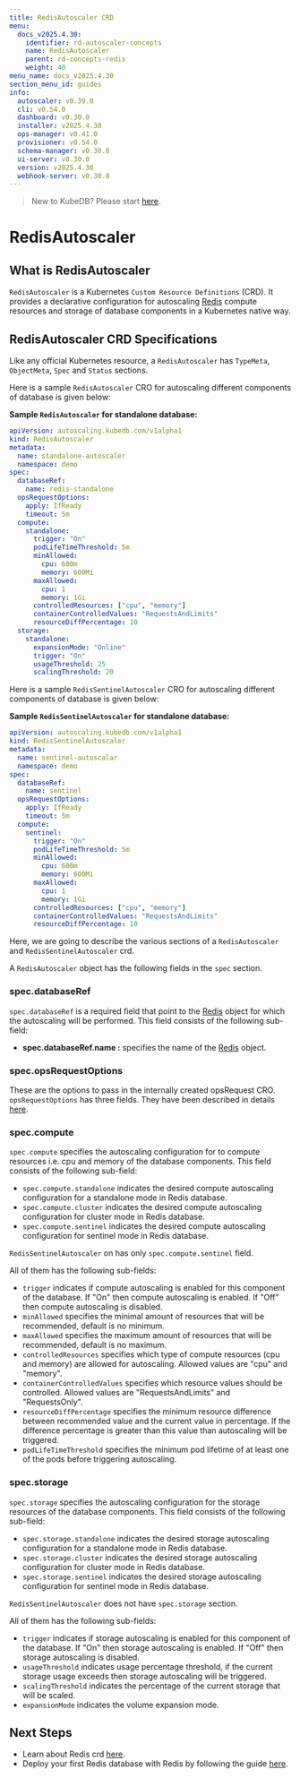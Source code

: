 ```yaml
---
title: RedisAutoscaler CRD
menu:
  docs_v2025.4.30:
    identifier: rd-autoscaler-concepts
    name: RedisAutoscaler
    parent: rd-concepts-redis
    weight: 40
menu_name: docs_v2025.4.30
section_menu_id: guides
info:
  autoscaler: v0.39.0
  cli: v0.54.0
  dashboard: v0.30.0
  installer: v2025.4.30
  ops-manager: v0.41.0
  provisioner: v0.54.0
  schema-manager: v0.30.0
  ui-server: v0.30.0
  version: v2025.4.30
  webhook-server: v0.30.0
---
```


> New to KubeDB? Please start [here](/docs/v2025.4.30/README).

# RedisAutoscaler

## What is RedisAutoscaler

`RedisAutoscaler` is a Kubernetes `Custom Resource Definitions` (CRD). It provides a declarative configuration for autoscaling [Redis](https://www.redis.io/) compute resources and storage of database components in a Kubernetes native way.

## RedisAutoscaler CRD Specifications

Like any official Kubernetes resource, a `RedisAutoscaler` has `TypeMeta`, `ObjectMeta`, `Spec` and `Status` sections.

Here is a sample `RedisAutoscaler` CRO for autoscaling different components of database is given below:

**Sample `RedisAutoscaler` for standalone database:**

```yaml
apiVersion: autoscaling.kubedb.com/v1alpha1
kind: RedisAutoscaler
metadata:
  name: standalone-autoscaler
  namespace: demo
spec:
  databaseRef:
    name: redis-standalone
  opsRequestOptions:
    apply: IfReady
    timeout: 5m
  compute:
    standalone: 
      trigger: "On"
      podLifeTimeThreshold: 5m
      minAllowed:
        cpu: 600m
        memory: 600Mi
      maxAllowed:
        cpu: 1
        memory: 1Gi
      controlledResources: ["cpu", "memory"]
      containerControlledValues: "RequestsAndLimits"
      resourceDiffPercentage: 10
  storage:
    standalone:
      expansionMode: "Online"
      trigger: "On"
      usageThreshold: 25
      scalingThreshold: 20
```

Here is a sample `RedisSentinelAutoscaler` CRO for autoscaling different components of database is given below:

**Sample `RedisSentinelAutoscaler` for standalone database:**
```yaml
apiVersion: autoscaling.kubedb.com/v1alpha1
kind: RedisSentinelAutoscaler
metadata:
  name: sentinel-autoscalar
  namespace: demo
spec:
  databaseRef:
    name: sentinel
  opsRequestOptions:
    apply: IfReady
    timeout: 5m
  compute:
    sentinel: 
      trigger: "On"
      podLifeTimeThreshold: 5m
      minAllowed:
        cpu: 600m
        memory: 600Mi
      maxAllowed:
        cpu: 1
        memory: 1Gi
      controlledResources: ["cpu", "memory"]
      containerControlledValues: "RequestsAndLimits"
      resourceDiffPercentage: 10
```

Here, we are going to describe the various sections of a `RedisAutoscaler` and `RedisSentinelAutoscaler`  crd.

A `RedisAutoscaler` object has the following fields in the `spec` section.

### spec.databaseRef

`spec.databaseRef` is a required field that point to the [Redis](/docs/v2025.4.30/guides/redis/concepts/redis) object for which the autoscaling will be performed. This field consists of the following sub-field:

- **spec.databaseRef.name :** specifies the name of the [Redis](/docs/v2025.4.30/guides/redis/concepts/redis) object.

### spec.opsRequestOptions
These are the options to pass in the internally created opsRequest CRO. `opsRequestOptions` has three fields. They have been described in details [here](/docs/v2025.4.30/guides/redis/concepts/redisopsrequest#specreadinesscriteria).

### spec.compute

`spec.compute` specifies the autoscaling configuration for to compute resources i.e. cpu and memory of the database components. This field consists of the following sub-field:

- `spec.compute.standalone` indicates the desired compute autoscaling configuration for a standalone mode in Redis database.
- `spec.compute.cluster` indicates the desired compute autoscaling configuration for cluster mode in Redis database.
- `spec.compute.sentinel` indicates the desired compute autoscaling configuration for sentinel mode in Redis database.

`RedisSentinelAutoscaler` on has only `spec.compute.sentinel` field.

All of them has the following sub-fields:

- `trigger` indicates if compute autoscaling is enabled for this component of the database. If "On" then compute autoscaling is enabled. If "Off" then compute autoscaling is disabled.
- `minAllowed` specifies the minimal amount of resources that will be recommended, default is no minimum.
- `maxAllowed` specifies the maximum amount of resources that will be recommended, default is no maximum.
- `controlledResources` specifies which type of compute resources (cpu and memory) are allowed for autoscaling. Allowed values are "cpu" and "memory".
- `containerControlledValues` specifies which resource values should be controlled. Allowed values are "RequestsAndLimits" and "RequestsOnly".
- `resourceDiffPercentage` specifies the minimum resource difference between recommended value and the current value in percentage. If the difference percentage is greater than this value than autoscaling will be triggered.
- `podLifeTimeThreshold` specifies the minimum pod lifetime of at least one of the pods before triggering autoscaling.

### spec.storage

`spec.storage` specifies the autoscaling configuration for the storage resources of the database components. This field consists of the following sub-field:

- `spec.storage.standalone` indicates the desired storage autoscaling configuration for a standalone mode in Redis database.
- `spec.storage.cluster` indicates the desired storage autoscaling configuration for cluster mode in Redis database.
- `spec.storage.sentinel` indicates the desired storage autoscaling configuration for sentinel mode in Redis database.

`RedisSentinelAutoscaler` does not have `spec.storage` section. 

All of them has the following sub-fields:

- `trigger` indicates if storage autoscaling is enabled for this component of the database. If "On" then storage autoscaling is enabled. If "Off" then storage autoscaling is disabled.
- `usageThreshold` indicates usage percentage threshold, if the current storage usage exceeds then storage autoscaling will be triggered.
- `scalingThreshold` indicates the percentage of the current storage that will be scaled.
- `expansionMode` indicates the volume expansion mode.

## Next Steps

- Learn about Redis crd [here](/docs/v2025.4.30/guides/redis/concepts/redis).
- Deploy your first Redis database with Redis by following the guide [here](/docs/v2025.4.30/guides/redis/quickstart/quickstart).

